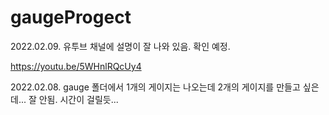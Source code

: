 # gaugeProgect

2022.02.09. 유투브 채널에 설명이 잘 나와 있음. 확인 예정. 

https://youtu.be/5WHnlRQcUy4

2022.02.08. gauge 폴더에서 1개의 게이지는 나오는데 2개의 게이지를 만들고 싶은데... 잘 안됨. 시간이 걸릴듯...
